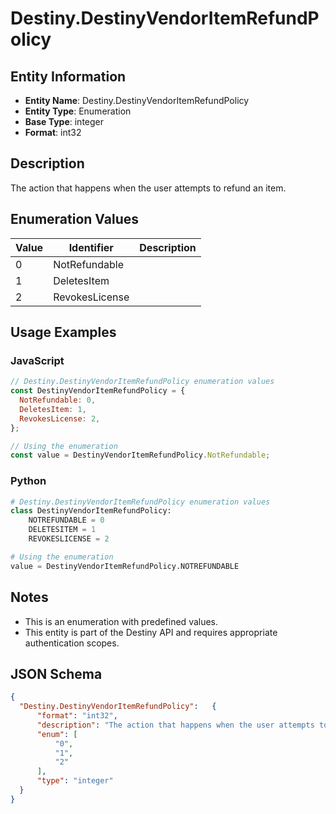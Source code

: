 # Destiny.DestinyVendorItemRefundPolicy

## Entity Information
- **Entity Name**: Destiny.DestinyVendorItemRefundPolicy
- **Entity Type**: Enumeration
- **Base Type**: integer
- **Format**: int32

## Description
The action that happens when the user attempts to refund an item.

## Enumeration Values

| Value | Identifier | Description |
|-------|------------|-------------|
| 0 | NotRefundable |  |
| 1 | DeletesItem |  |
| 2 | RevokesLicense |  |

## Usage Examples

### JavaScript
```javascript
// Destiny.DestinyVendorItemRefundPolicy enumeration values
const DestinyVendorItemRefundPolicy = {
  NotRefundable: 0,
  DeletesItem: 1,
  RevokesLicense: 2,
};

// Using the enumeration
const value = DestinyVendorItemRefundPolicy.NotRefundable;
```

### Python
```python
# Destiny.DestinyVendorItemRefundPolicy enumeration values
class DestinyVendorItemRefundPolicy:
    NOTREFUNDABLE = 0
    DELETESITEM = 1
    REVOKESLICENSE = 2

# Using the enumeration
value = DestinyVendorItemRefundPolicy.NOTREFUNDABLE
```

## Notes
- This is an enumeration with predefined values.
- This entity is part of the Destiny API and requires appropriate authentication scopes.

## JSON Schema
```json
{
  "Destiny.DestinyVendorItemRefundPolicy":   {
      "format": "int32",
      "description": "The action that happens when the user attempts to refund an item.",
      "enum": [
          "0",
          "1",
          "2"
      ],
      "type": "integer"
  }
}
```

